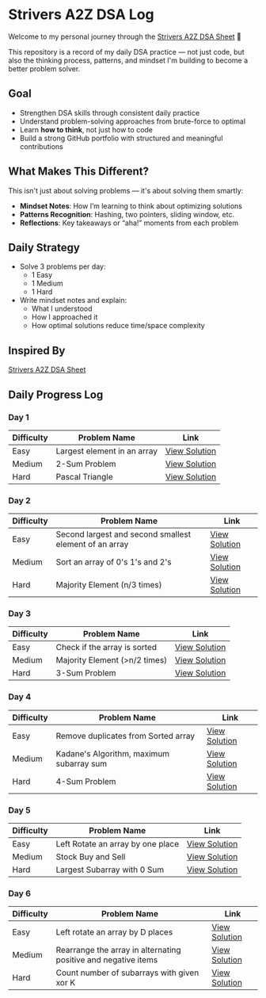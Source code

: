 # Strivers A2Z DSA Log

Welcome to my personal journey through the [Strivers A2Z DSA Sheet](https://takeuforward.org/strivers-a2z-dsa-course/strivers-a2z-dsa-course-sheet-2/) 🚀

This repository is a record of my daily DSA practice — not just code, but also the thinking process, patterns, and mindset I'm building to become a better problem solver.

## Goal

- Strengthen DSA skills through consistent daily practice  
- Understand problem-solving approaches from brute-force to optimal  
- Learn **how to think**, not just how to code  
- Build a strong GitHub portfolio with structured and meaningful contributions  

## What Makes This Different?

This isn't just about solving problems — it's about solving them smartly:

- **Mindset Notes**: How I’m learning to think about optimizing solutions  
- **Patterns Recognition**: Hashing, two pointers, sliding window, etc.  
- **Reflections**: Key takeaways or “aha!” moments from each problem

## Daily Strategy

- Solve 3 problems per day:
  - 1 Easy  
  - 1 Medium  
  - 1 Hard
- Write mindset notes and explain:
  - What I understood
  - How I approached it
  - How optimal solutions reduce time/space complexity

## Inspired By

[Strivers A2Z DSA Sheet](https://takeuforward.org/strivers-a2z-dsa-course/strivers-a2z-dsa-course-sheet-2/)

## Daily Progress Log

### Day 1
| Difficulty | Problem Name                | Link                    |
|------------|----------------------------|-------------------------|
| Easy       | Largest element in an array| [View Solution](Day%2001/Easy/)   |
| Medium     | 2-Sum Problem              | [View Solution](Day%2001/Medium/) |
| Hard       | Pascal Triangle            | [View Solution](Day%2001/Hard/)   |

### Day 2
| Difficulty | Problem Name                                             | Link                         |
|------------|----------------------------------------------------------|------------------------------|
| Easy       | Second largest and second smallest element of an array  | [View Solution](Day%2002/Easy/)   |
| Medium     | Sort an array of 0's 1's and 2's                         | [View Solution](Day%2002/Medium/) |
| Hard       | Majority Element (n/3 times)                             | [View Solution](Day%2002/Hard/)   |

### Day 3
| Difficulty | Problem Name                           | Link                          |
|------------|----------------------------------------|-------------------------------|
| Easy       | Check if the array is sorted           | [View Solution](Day%2003/Easy/)   |
| Medium     | Majority Element (>n/2 times)          | [View Solution](Day%2003/Medium/) |
| Hard       | 3-Sum Problem                          | [View Solution](Day%2003/Hard/)   |

### Day 4
| Difficulty | Problem Name                               | Link                          |
|------------|--------------------------------------------|-------------------------------|
| Easy       | Remove duplicates from Sorted array        | [View Solution](Day%2004/Easy/)   |
| Medium     | Kadane's Algorithm, maximum subarray sum   | [View Solution](Day%2004/Medium/) |
| Hard       | 4-Sum Problem                              | [View Solution](Day%2004/Hard/)   |

### Day 5
| Difficulty | Problem Name                               | Link                          |
|------------|--------------------------------------------|-------------------------------|
| Easy       | Left Rotate an array by one place        | [View Solution](Day%2005/Easy/)   |
| Medium     | Stock Buy and Sell   | [View Solution](Day%2005/Medium/) |
| Hard       | Largest Subarray with 0 Sum                              | [View Solution](Day%2005/Hard/)   |

### Day 6
| Difficulty | Problem Name                               | Link                          |
|------------|--------------------------------------------|-------------------------------|
| Easy       | Left rotate an array by D places        | [View Solution](Day%2006/Easy/)   |
| Medium     | Rearrange the array in alternating positive and negative items   | [View Solution](Day%2006/Medium/) |
| Hard       | Count number of subarrays with given xor K                             | [View Solution](Day%2006/Hard/)   |
